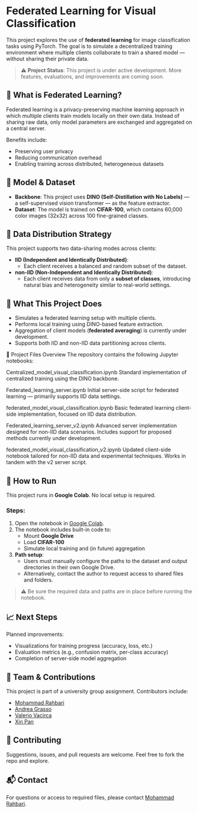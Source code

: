 # Federated Learning for Visual Classification

This project explores the use of **federated learning** for image classification tasks using PyTorch. The goal is to simulate a decentralized training environment where multiple clients collaborate to train a shared model — without sharing their private data.

> ⚠️ **Project Status**: This project is under active development. More features, evaluations, and improvements are coming soon.

## 🧠 What is Federated Learning?

Federated learning is a privacy-preserving machine learning approach in which multiple clients train models locally on their own data. Instead of sharing raw data, only model parameters are exchanged and aggregated on a central server.

Benefits include:
- Preserving user privacy
- Reducing communication overhead
- Enabling training across distributed, heterogeneous datasets

## 🧩 Model & Dataset

- **Backbone**: This project uses **DINO (Self-Distillation with No Labels)** — a self-supervised vision transformer — as the feature extractor.
- **Dataset**: The model is trained on **CIFAR-100**, which contains 60,000 color images (32x32) across 100 fine-grained classes.

## 🔁 Data Distribution Strategy

This project supports two data-sharing modes across clients:

- **IID (Independent and Identically Distributed)**:
  - Each client receives a balanced and random subset of the dataset.
- **non-IID (Non-Independent and Identically Distributed)**:
  - Each client receives data from only a **subset of classes**, introducing natural bias and heterogeneity similar to real-world settings.

## 📌 What This Project Does

- Simulates a federated learning setup with multiple clients.
- Performs local training using DINO-based feature extraction.
- Aggregation of client models (**federated averaging**) is currently under development.
- Supports both IID and non-IID data partitioning across clients.

📁 Project Files Overview
The repository contains the following Jupyter notebooks:

Centralized_model_visual_classification.ipynb
Standard implementation of centralized training using the DINO backbone.

Federated_learning_server.ipynb
Initial server-side script for federated learning — primarily supports IID data settings.

federated_model_visual_classification.ipynb
Basic federated learning client-side implementation, focused on IID data distribution.

Federated_learning_server_v2.ipynb
Advanced server implementation designed for non-IID data scenarios. Includes support for proposed methods currently under development.

federated_model_visual_classification_v2.ipynb
Updated client-side notebook tailored for non-IID data and experimental techniques. Works in tandem with the v2 server script.

## 🚀 How to Run

This project runs in **Google Colab**. No local setup is required.

### Steps:

1. Open the notebook in [Google Colab](https://colab.research.google.com/).
2. The notebook includes built-in code to:
   - Mount **Google Drive**
   - Load **CIFAR-100**
   - Simulate local training and (in future) aggregation
3. **Path setup**:
   - Users must manually configure the paths to the dataset and output directories in their own Google Drive.
   - Alternatively, contact the author to request access to shared files and folders.

> ⚠️ Be sure the required data and paths are in place before running the notebook.

## 📈 Next Steps

Planned improvements:
- Visualizations for training progress (accuracy, loss, etc.)
- Evaluation metrics (e.g., confusion matrix, per-class accuracy)
- Completion of server-side model aggregation

## 👥 Team & Contributions

This project is part of a university group assignment. Contributors include:

- [Mohammad Rahbari](https://github.com/mohammad-rahbari)
- [Andrea Grasso](https://github.com/AndrewTurin)
- [Valerio Vacirca](https://github.com/AstroVale5)
- [Xin Pan](https://github.com/CheckMan1707)

## 🤝 Contributing

Suggestions, issues, and pull requests are welcome. Feel free to fork the repo and explore.

## 📬 Contact

For questions or access to required files, please contact [Mohammad Rahbari](https://github.com/mohammad-rahbari).
